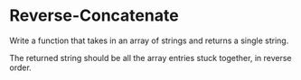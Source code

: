 # Reverse-Concatenate

Write a function that takes in an array of strings and returns a single string.

The returned string should be all the array entries stuck together, in reverse order.

